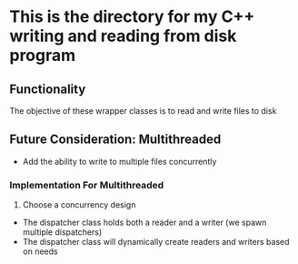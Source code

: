 # This is the directory for my C++ writing and reading from disk program

## Functionality
The objective of these wrapper classes is to read and write files to disk

## Future Consideration: Multithreaded
- Add the ability to write to multiple files concurrently

### Implementation For Multithreaded
1. Choose a concurrency design
  - The dispatcher class holds both a reader and a writer (we spawn multiple dispatchers)
  - The dispatcher class will dynamically create readers and writers based on needs  
